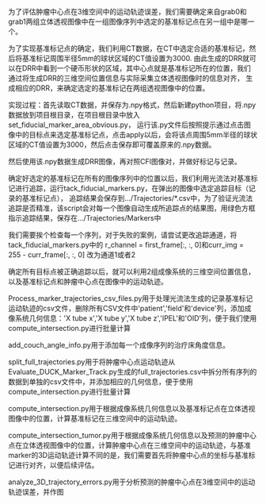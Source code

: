 为了评估肿瘤中心点在3维空间中的运动轨迹误差，我们需要确定来自grab0和grab1两组立体透视图像中在一组图像序列中选定的基准标记点在另一组中是哪一个。

为了实现基准标记点的确定，我们利用CT数据，在CT中选定合适的基准标记，然后将基准标记周围半径5mm的球状区域的CT值设置为3000. 
由此生成的DRR就可以在DRR中看到一个硬币形状的区域，其中心点就是基准标记所在的位置，我们通过将生成DRR的三维空间位置信息与实际采集立体透视图像时的信息对齐，
生成相应的DRR，来确定选定的基准标记在两组透视图像中的位置。

实现过程：首先读取CT数据，并保存为.npy格式，然后新建python项目，将.npy数据放到项目根目录，在项目根目录中放入set_fiducial_marker_area_obvious.py，
运行该.py文件后按照提示通过点击图像中的目标点来选定基准标记点，点击apply以后，会将该点周围5mm半径的球状区域的CT值设置为3000，然后点击保存即可覆盖原来的.npy数据。

然后使用该.npy数据生成DRR图像，再对照CFI图像对，并做好标记与记录。

确定好选定的基准标记在所有的图像序列中的位置以后，我们利用光流法对基准标记进行追踪，运行tack_fiducial_markers.py，在弹出的图像中选定追踪目标（记录的基准标记点），
追踪结果会保存到.../Trajectories/*.csv中，为了验证光流法追踪是否精准，该script会对每一个图像自动生成所追踪点的结果图，用绿色方框指示追踪结果，保存在.../Trajectories/Markers中

我们需要挨个检查每一个序列，对于失败的案例，请尝试更改追踪通道，将tack_fiducial_markers.py中的
r_channel = first_frame[:, :, 0]和curr_img = 255 - curr_frame[:, :, 0]
改为通道1或者2

确定所有目标点被正确追踪以后，就可以利用2组成像系统的三维空间位置信息，以及基准标记点和肿瘤中心点在图像中的运动轨迹。

Process_marker_trajectories_csv_files.py用于处理光流法生成的记录基准标记运动轨迹的csv文件，删除所有CSV文件中'patient','field'和'device'列，添加成像系统几何信息：'X tube x','X tube y','X tube z','IPEL'和'OID'列，便于我们使用compute_intersection.py进行批量计算

add_couch_angle_info.py用于添加每一个成像序列的治疗床角度信息。

split_full_trajectories.py用于将肿瘤中心点运动轨迹从Evaluate_DUCK_Marker_Track.py生成的full_trajectories.csv中拆分所有序列的数据到单独的csv文件中，并添加相应的几何信息，便于使用compute_intersection.py进行批量计算

compute_intersection.py用于根据成像系统几何信息以及基准标记点在立体透视图像中的位置，计算基准标记在三维空间中的运动轨迹。

compute_intersection_tumor.py用于根据成像系统几何信息以及预测的肿瘤中心点在立体透视图像中的位置，计算肿瘤中心点在三维空间中的运动轨迹，与基准marker的3D运动轨迹计算不同的是，我们需要首先将肿瘤中心点的坐标与基准标记进行对齐，以便后续评估。

analyze_3D_trajectory_errors.py用于分析预测的肿瘤中心点在3维空间中的运动轨迹误差，并作图






